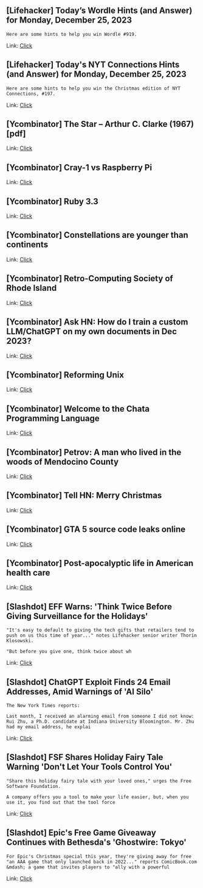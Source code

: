 ## [Lifehacker] Today’s Wordle Hints (and Answer) for Monday, December 25, 2023
```
Here are some hints to help you win Wordle #919.
```

Link: [Click](https://lifehacker.com/entertainment/wordle-answer-today-december-25-2023)

## [Lifehacker] Today's NYT Connections Hints (and Answer) for Monday, December 25, 2023
```
Here are some hints to help you win the Christmas edition of NYT Connections, #197.
```

Link: [Click](https://lifehacker.com/entertainment/nyt-connections-answer-today-december-25-2023)

## [Ycombinator] The Star – Arthur C. Clarke (1967) [pdf]
Link: [Click](https://sites.uni.edu/morgans/astro/course/TheStar.pdf)

## [Ycombinator] Cray-1 vs Raspberry Pi
Link: [Click](http://www.roylongbottom.org.uk/Cray%201%20Supercomputer%20Performance%20Comparisons%20With%20Home%20Computers%20Phones%20and%20Tablets.htm)

## [Ycombinator] Ruby 3.3
Link: [Click](https://www.ruby-lang.org/en/news/2023/12/25/ruby-3-3-0-released/)

## [Ycombinator] Constellations are younger than continents
Link: [Click](https://www.lesswrong.com/posts/YMakfmwZsoLdXAZhb/constellations-are-younger-than-continents)

## [Ycombinator] Retro-Computing Society of Rhode Island
Link: [Click](https://rcsri.org/rcs-info.shtml)

## [Ycombinator] Ask HN: How do I train a custom LLM/ChatGPT on my own documents in Dec 2023?
Link: [Click](https://news.ycombinator.com/item?id=38759877)

## [Ycombinator] Reforming Unix
Link: [Click](https://github.com/Ericson2314/baccumulation/blob/main/reforming-unix.adoc)

## [Ycombinator] Welcome to the Chata Programming Language
Link: [Click](https://github.com/Slackadays/Chata)

## [Ycombinator] Petrov: A man who lived in the woods of Mendocino County
Link: [Click](https://www.ukiahdailyjournal.com/2022/08/02/petrov-the-man-who-lived-in-the-woods/)

## [Ycombinator] Tell HN: Merry Christmas
Link: [Click](https://news.ycombinator.com/item?id=38759092)

## [Ycombinator] GTA 5 source code leaks online
Link: [Click](https://www.sportskeeda.com/gta/news-gta-5-source-code-leaks-online-giving-rockstar-huge-blow-christmas-report)

## [Ycombinator] Post-apocalyptic life in American health care
Link: [Click](https://metarationality.com/post-apocalyptic-health-care)

## [Slashdot] EFF Warns: 'Think Twice Before Giving Surveillance for the Holidays'
```
"It's easy to default to giving the tech gifts that retailers tend to push on us this time of year..." notes Lifehacker senior writer Thorin Klosowski. 

"But before you give one, think twice about wh
```

Link: [Click](https://yro.slashdot.org/story/23/12/25/0330210/eff-warns-think-twice-before-giving-surveillance-for-the-holidays?utm_source=rss1.0mainlinkanon&utm_medium=feed)

## [Slashdot] ChatGPT Exploit Finds 24 Email Addresses,  Amid Warnings of 'AI Silo'
```
The New York Times reports:

Last month, I received an alarming email from someone I did not know: Rui Zhu, a Ph.D. candidate at Indiana University Bloomington. Mr. Zhu had my email address, he explai
```

Link: [Click](https://yro.slashdot.org/story/23/12/25/0225249/chatgpt-exploit-finds-24-email-addresses-amid-warnings-of-ai-silo?utm_source=rss1.0mainlinkanon&utm_medium=feed)

## [Slashdot] FSF Shares Holiday Fairy Tale Warning 'Don't Let Your Tools Control You'
```
"Share this holiday fairy tale with your loved ones," urges the Free Software Foundation. 

A company offers you a tool to make your life easier, but, when you use it, you find out that the tool force
```

Link: [Click](https://news.slashdot.org/story/23/12/24/2354215/fsf-shares-holiday-fairy-tale-warning-dont-let-your-tools-control-you?utm_source=rss1.0mainlinkanon&utm_medium=feed)

## [Slashdot] Epic's Free Game Giveaway Continues with Bethesda's 'Ghostwire: Tokyo'
```
For Epic's Christmas special this year, they're giving away for free "an AAA game that only launched back in 2022..." reports ComicBook.com &mdash; a game that invites players to "ally with a powerful
```

Link: [Click](https://games.slashdot.org/story/23/12/24/237215/epics-free-game-giveaway-continues-with-bethesdas-ghostwire-tokyo?utm_source=rss1.0mainlinkanon&utm_medium=feed)
